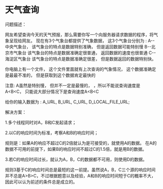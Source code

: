 天气查询
=========
问题描述：

网友希望查询今天的天气预报，那么需要你写一个向服务器请求数据的程序，将气象呈现给网友。
现在有3个气象台都提供了气象数据， 这3个气象台分别为 :
A--中央气象台， 该气象台的特点是数据特别准确， 但是返回数据可能特别慢
B--北京市气象台 该气象台的特点是数据准确定很普通， 返回数据的速度也很普通
C--海淀区气象台 该气象台的特点是数据准确定很差， 但是数据返回的数据特别快。

你电脑上有一个文件， 这个文件里面就有上次查询的气象情况， 这个数据准确定是最最不准的， 但是获取到这个数据肯定最快的

注意: A虽然是特别慢， 但并不一定是最慢的， ，所以不能说查询速度是A<B<C， 只能说大部分情况下是查询速度A<B<C

给你的输入数据为 : A_URL, B_URL, C_URL, D_LOCAL_FILE_URL;

解决方案：

1.多个线程同时对A，B和C发起请求；

2.以C的响应时间为标准，考察A和B的响应时间；

   规则是：如果A的响应不超过C的2倍就认为是可接受的，就使用A的数据。
   在A的数据不可用的前提下，如果B的响应时间不超过C的1.5倍，就是用B的数据。
   
3.若C的响应时间过长，就认为A，B，C的数据都不可用，则使用D的数据。

规则3基于C的响应时间总是最短的这一前提。虽然说A，B，C三个源的响应时间并不总是A>B>C，不过根据题意以及经验，A和B的响应时间短于C的概率不大，因此可以认为前述的条件总是成立的。

